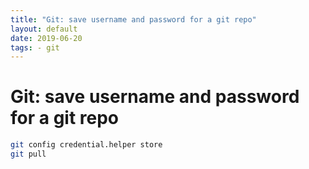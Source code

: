 ```yaml
---
title: "Git: save username and password for a git repo"
layout: default
date: 2019-06-20
tags: - git
---
```


# Git: save username and password for a git repo

```bash
git config credential.helper store
git pull
```
